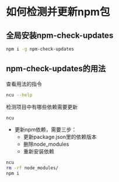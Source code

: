 # 如何检测并更新npm包

## 全局安装npm-check-updates

```bash
npm i -g npm-check-updates
```

## npm-check-updates的用法

查看用法的指令

```bash
ncu --help
```

检测项目中有哪些依赖需要更新

```bash
ncu
```

* 更新npm依赖，需要三步：
  * 更新package.json里的依赖版本
  * 删除node_modules
  * 重新安装依赖

```bash
ncu 
rm -rf node_modules/ 
npm i
```
